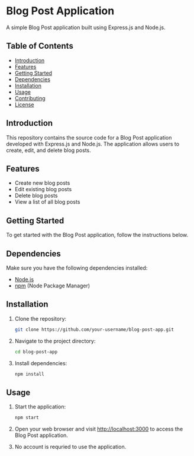 # Blog Post Application

A simple Blog Post application built using Express.js and Node.js.

## Table of Contents

- [Introduction](#introduction)
- [Features](#features)
- [Getting Started](#getting-started)
- [Dependencies](#dependencies)
- [Installation](#installation)
- [Usage](#usage)
- [Contributing](#contributing)
- [License](#license)

## Introduction

This repository contains the source code for a Blog Post application developed with Express.js and Node.js. The application allows users to create, edit, and delete blog posts.

## Features

- Create new blog posts
- Edit existing blog posts
- Delete blog posts
- View a list of all blog posts

## Getting Started

To get started with the Blog Post application, follow the instructions below.

## Dependencies

Make sure you have the following dependencies installed:

- [Node.js](https://nodejs.org/)
- [npm](https://www.npmjs.com/) (Node Package Manager)

## Installation

1. Clone the repository:

    ```bash
    git clone https://github.com/your-username/blog-post-app.git
    ```

2. Navigate to the project directory:

    ```bash
    cd blog-post-app
    ```

3. Install dependencies:

    ```bash
    npm install
    ```

## Usage

1. Start the application:

    ```bash
    npm start
    ```

2. Open your web browser and visit [http://localhost:3000](http://localhost:3000) to access the Blog Post application.

3. No account is requried to use the application. 
